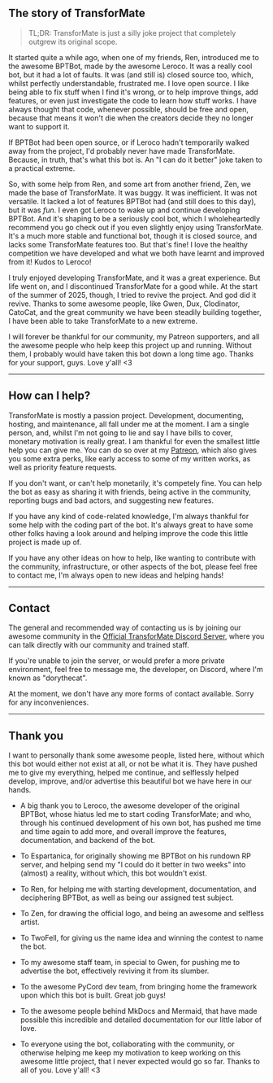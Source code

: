 ## The story of TransforMate
> TL;DR: TransforMate is just a silly joke project that completely outgrew its
> original scope.

It started quite a while ago, when one of my friends, Ren, introduced me to the
awesome BPTBot, made by the awesome Leroco. It was a really cool bot, but it had a
lot of faults. It was (and still is) closed source too, which, whilst perfectly
understandable, frustrated me.  I love open source. I like being able to fix stuff
when I find it's wrong, or to help improve things, add features, or even just
investigate the code to learn how stuff works. I have always thought that code,
whenever possible, should be free and open, because that means it won't die when
the creators decide they no longer want to support it.

If BPTBot had been open source, or if Leroco hadn't temporarily walked away from the
project, I'd probably never have made TransforMate. Because, in truth, that's what
this bot is. An "I can do it better" joke taken to a practical extreme.

So, with some help from Ren, and some art from another friend, Zen, we made the
base of TransforMate. It was buggy. It was inefficient. It was not versatile. It
lacked a lot of features BPTBot had (and still does to this day), but it was *fun*.
I even got Leroco to wake up and continue developing BPTBot. And it's shaping to be
a seriously cool bot, which I wholeheartedly recommend you go check out if you even
slightly enjoy using TransforMate. It's a much more stable and functional bot, though
it is closed source, and lacks some TransforMate features too. But that's fine! I
love the healthy competition we have developed and what we both have learnt and
improved from it! Kudos to Leroco!

I truly enjoyed developing TransforMate, and it was a great experience. But life
went on, and I discontinued TransforMate for a good while. At the start of the summer
of 2025, though, I tried to revive the project. And god did it revive. Thanks to
some awesome people, like Gwen, Dux, Clodinator, CatoCat, and the great community we
have been steadily building together, I have been able to take TransforMate to a new
extreme.

I will forever be thankful for our community, my Patreon supporters, and all the
awesome people who help keep this project up and running. Without them, I probably
would have taken this bot down a long time ago. Thanks for your support, guys.
Love y'all! <3

---

## How can I help?
TransforMate is mostly a passion project. Development, documenting, hosting, and
maintenance, all fall under me at the moment. I am a single person, and, whilst I'm
not going to lie and say I have bills to cover, monetary motivation is really great.
I am thankful for even the smallest little help you can give me. You can do so over
at my [Patreon](https://www.patreon.com/dorythecat), which also gives you some extra
perks, like early access to some of my written works, as well as priority feature
requests.

If you don't want, or can't help monetarily, it's competely fine. You can help the
bot as easy as sharing it with friends, being active in the community, reporting
bugs and bad actors, and suggesting new features.

If you have any kind of code-related knowledge, I'm always thankful for some help
with the coding part of the bot. It's always great to have some other folks having
a look around and helping improve the code this little project is made up of.

If you have any other ideas on how to help, like wanting to contribute with the
community, infrastructure, or other aspects of the bot, please feel free to
contact me, I'm always open to new ideas and helping hands!

---

## Contact
The general and recommended way of contacting us is by joining our awesome community
in the [Official TransforMate Discord Server](https://discord.gg/uGjWk2SRf6), where
you can talk directly with our community and trained staff.

If you're unable to join the server, or would prefer a more private environment, feel
free to message me, the developer, on Discord, where I'm known as "dorythecat".

At the moment, we don't have any more forms of contact available. Sorry for any
inconveniences.

---

## Thank you
I want to personally thank some awesome people, listed here, without which this bot
would either not exist at all, or not be what it is. They have pushed me to give my
everything, helped me continue, and selflessly helped develop, improve, and/or
advertise this beautiful bot we have here in our hands.

- A big thank you to Leroco, the awesome developer of the original BPTBot, whose
  hiatus led me to start coding TransforMate; and who, through his continued
  development of his own bot, has pushed me time and time again to add more, and
  overall improve the features, documentation, and backend of the bot.

- To Espartanica, for originally showing me BPTBot on his rundown RP server, and
  helping send my "I could do it better in two weeks" into (almost) a reality,
  without which, this bot wouldn't exist.

- To Ren, for helping me with starting development, documentation, and deciphering
  BPTBot, as well as being our assigned test subject.

- To Zen, for drawing the official logo, and being an awesome and selfless artist.

- To TwoFell, for giving us the name idea and winning the contest to name the bot.

- To my awesome staff team, in special to Gwen, for pushing me to advertise the bot,
  effectively reviving it from its slumber.

- To the awesome PyCord dev team, from bringing home the framework upon which this
  bot is built. Great job guys!

- To the awesome people behind MkDocs and Mermaid, that have made possible this
  incredible and detailed documentation for our little labor of love.

- To everyone using the bot, collaborating with the community, or otherwise helping
  me keep my motivation to keep working on this awesome little project, that I never
  expected would go so far. Thanks to all of you. Love y'all! <3